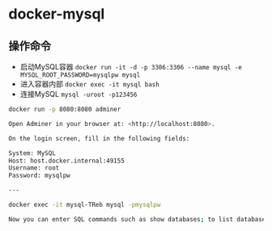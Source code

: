 # docker-mysql

## 操作命令

- 启动MySQL容器 `docker run -it -d -p 3306:3306 --name mysql -e MYSQL_ROOT_PASSWORD=mysqlpw mysql`
- 进入容器内部 `docker exec -it mysql bash`
- 连接MySQL `mysql -uroot -p123456`

```sh
docker run -p 8080:8080 adminer

Open Adminer in your browser at: <http://localhost:8080>.

On the login screen, fill in the following fields:

System: MySQL
Host: host.docker.internal:49155
Username: root
Password: mysqlpw

---

docker exec -it mysql-TReb mysql -pmysqlpw

Now you can enter SQL commands such as show databases; to list databases, use [db_name]; to switch the context to a particular database or create database test; to create a test database.
```
